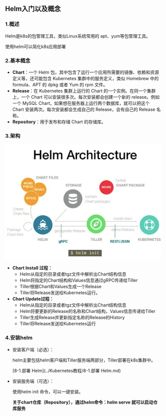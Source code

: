 ## Helm入门以及概念

### 1.概述

Helm是k8s的包管理工具，类似Linux系统常用的 apt、yum等包管理工具。

使用helm可以简化k8s应用部署



### 2.基本概念

- **Chart**：一个 Helm 包，其中包含了运行一个应用所需要的镜像、依赖和资源定义等，还可能包含 Kubernetes 集群中的服务定义，类似 Homebrew 中的 formula、APT 的 dpkg 或者 Yum 的 rpm 文件。
- **Release**：在 Kubernetes 集群上运行的 Chart 的一个实例。在同一个集群上，一个 Chart 可以安装很多次。每次安装都会创建一个新的 release。例如一个 MySQL Chart，如果想在服务器上运行两个数据库，就可以把这个 Chart 安装两次。每次安装都会生成自己的 Release，会有自己的 Release 名称。
- **Repository**：用于发布和存储 Chart 的存储库。



### 3.架构

![image-20200607081412125](./images/image-20200607081412125.png)

- **Chart Install 过程：**
  - Helm从指定的目录或者tgz文件中解析出Chart结构信息
  - Helm将指定的Chart结构和Values信息通过gRPC传递给Tiller
  - Tiller根据Chart和Values生成一个Release
  - Tiller将Release发送给Kubernetes运行。
- **Chart Update过程：**
  - Helm从指定的目录或者tgz文件中解析出Chart结构信息
  - Helm将要更新的Release的名称和Chart结构，Values信息传递给Tiller
  - Tiller生成Release并更新指定名称的Release的History
  - Tiller将Release发送给Kubernetes运行

### 4.安装helm

- 安装客户端（必选）：

  helm主要包括helm客户端和Tiller服务端两部分，Tiller部署在k8s集群中。

  [8-1.部署 Helm](../Kubernetes教程/8-1.部署 Helm.md)



- 安装服务端（可选）：

  使用helm init 命令，可以一键安装。

  **关于chart仓库（Repository），通过helm命令：helm serve 就可以启动仓库服务**

